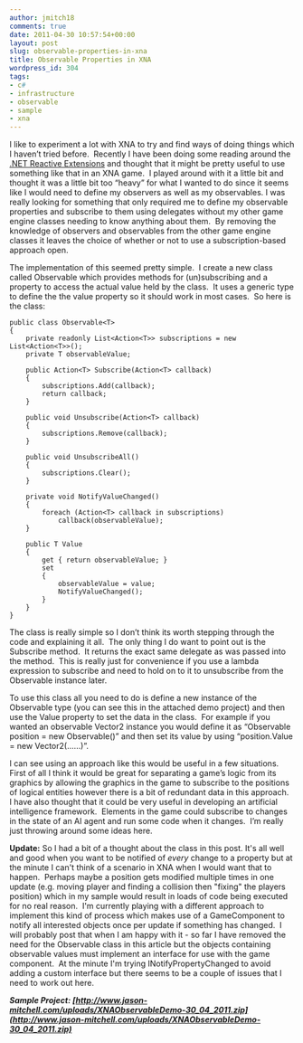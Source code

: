 ```yaml
---
author: jmitch18
comments: true
date: 2011-04-30 10:57:54+00:00
layout: post
slug: observable-properties-in-xna
title: Observable Properties in XNA
wordpress_id: 304
tags:
- c#
- infrastructure
- observable
- sample
- xna
---
```


I like to experiment a lot with XNA to try and find ways of doing things which I haven’t tried before.  Recently I have been doing some reading around the [.NET Reactive Extensions](http://msdn.microsoft.com/en-us/data/gg577609) and thought that it might be pretty useful to use something like that in an XNA game.  I played around with it a little bit and thought it was a little bit too “heavy” for what I wanted to do since it seems like I would need to define my observers as well as my observables. I was really looking for something that only required me to define my observable properties and subscribe to them using delegates without my other game engine classes needing to know anything about them.  By removing the knowledge of observers and observables from the other game engine classes it leaves the choice of whether or not to use a subscription-based approach open.

<!-- more -->

The implementation of this seemed pretty simple.  I create a new class called Observable which provides methods for (un)subscribing and a property to access the actual value held by the class.  It uses a generic type to define the the value property so it should work in most cases.  So here is the class:


    public class Observable<T>
    {
        private readonly List<Action<T>> subscriptions = new List<Action<T>>();
        private T observableValue;

        public Action<T> Subscribe(Action<T> callback)
        {
            subscriptions.Add(callback);
            return callback;
        }

        public void Unsubscribe(Action<T> callback)
        {
            subscriptions.Remove(callback);
        }

        public void UnsubscribeAll()
        {
            subscriptions.Clear();
        }

        private void NotifyValueChanged()
        {
            foreach (Action<T> callback in subscriptions)
                callback(observableValue);
        }

        public T Value
        {
            get { return observableValue; }
            set
            {
                observableValue = value;
                NotifyValueChanged();
            }
        }
    }


The class is really simple so I don’t think its worth stepping through the code and explaining it all.  The only thing I do want to point out is the Subscribe method.  It returns the exact same delegate as was passed into the method.  This is really just for convenience if you use a lambda expression to subscribe and need to hold on to it to unsubscribe from the Observable instance later.

To use this class all you need to do is define a new instance of the Observable type (you can see this in the attached demo project) and then use the Value property to set the data in the class.  For example if you wanted an observable Vector2 instance you would define it as “Observable<Vector2> position = new Observable<Vector2>()” and then set its value by using “position.Value = new Vector2(……)”.

I can see using an approach like this would be useful in a few situations.  First of all I think it would be great for separating a game’s logic from its graphics by allowing the graphics in the game to subscribe to the positions of logical entities however there is a bit of redundant data in this approach.  I have also thought that it could be very useful in developing an artificial intelligence framework.  Elements in the game could subscribe to changes in the state of an AI agent and run some code when it changes.  I’m really just throwing around some ideas here.

**Update:**
So I had a bit of a thought about the class in this post. It's all well and good when you want to be notified of _every_ change to a property but at the minute I can't think of a scenario in XNA when I would want that to happen.  Perhaps maybe a position gets modified multiple times in one update (e.g. moving player and finding a collision then "fixing" the players position) which in my sample would result in loads of code being executed for no real reason.  I'm currently playing with a different approach to implement this kind of process which makes use of a GameComponent to notify all interested objects once per update if something has changed.  I will probably post that when I am happy with it - so far I have removed the need for the Observable class in this article but the objects containing observable values must implement an interface for use with the game component.  At the minute I'm trying INotifyPropertyChanged to avoid adding a custom interface but there seems to be a couple of issues that I need to work out here.

**_Sample Project: [http://www.jason-mitchell.com/uploads/XNAObservableDemo-30_04_2011.zip](http://www.jason-mitchell.com/uploads/XNAObservableDemo-30_04_2011.zip)_**
